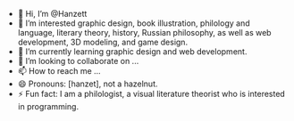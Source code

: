 - 👋 Hi, I’m @Hanzett
- 👀 I’m interested graphic design, book illustration, philology and language, literary theory, history, Russian philosophy, as well as web development, 3D modeling, and game design.
- 🌱 I’m currently learning graphic design and web development.
- 💞️ I’m looking to collaborate on ...
- 📫 How to reach me ...
- 😄 Pronouns: [hanzet], not a hazelnut.
- ⚡ Fun fact: I am a philologist, a visual literature theorist who is interested in programming.

<!---
Hanzett/Hanzett is a ✨ special ✨ repository because its `README.md` (this file) appears on your GitHub profile.
You can click the Preview link to take a look at your changes.
--->
